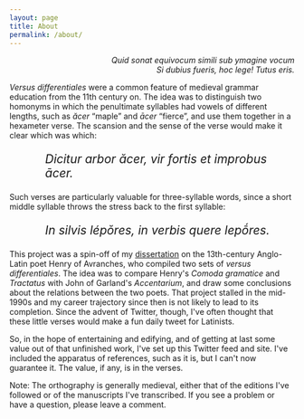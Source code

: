 ```yaml
---
layout: page
title: About
permalink: /about/
---
```


<p style="text-align: right;"><em>Quid sonat equivocum simili sub ymagine vocum</em><br />
<em> Si dubius fueris, hoc lege! Tutus eris.</em></p>

<p><em>Versus differentiales</em> were a common feature of medieval grammar education from the 11th century on. The idea was to distinguish two homonyms in which the penultimate syllables had vowels of different lengths, such as <em>ăcer</em> “maple” and <em>ācer</em> “fierce”, and use them together in a hexameter verse. The scansion and the sense of the verse would make it clear which was which:</p>

<p style="margin-left: 3em; font-size: 150%;"><em>Dicitur arbor ăcer, vir fortis et improbus ācer.</em></p>

<p>Such verses are particularly valuable for three-syllable words, since a short middle syllable throws the stress back to the first syllable:</p>

<p style="margin-left: 3em; font-size: 150%;"><em>In silvis lépŏres, in verbis quere lepṓres.</em></p>

<p>This project was a spin-off of my <a href="https://www.proquest.com/pqdtglobal/docview/303973630/9A827BAAD2714CA6PQ/3">dissertation</a> on the 13th-century Anglo-Latin poet Henry of Avranches, who compiled two sets of <em>versus differentiales</em>. The idea was to compare Henry's <em>Comoda gramatice</em> and <em>Tractatus</em> with John of Garland's <em>Accentarium</em>, and draw some conclusions about the relations between the two poets. That project stalled in the mid-1990s and my career trajectory since then is not likely to lead to its completion. Since the advent of Twitter, though, I've often thought that these little verses would make a fun daily tweet for Latinists.</p>

<p>So, in the hope of entertaining and edifying, and of getting at last some value out of that unfinished work, I've set up this Twitter feed and site. I've included the apparatus of references, such as it is, but I can't now guarantee it. The value, if any, is in the verses.</p>

<p>Note: The orthography is generally medieval, either that of the editions I've followed or of the manuscripts I've transcribed. If you see a problem or have a question, please leave a comment.</p>
  
